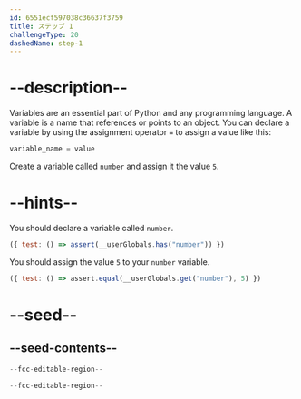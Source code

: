 ```yaml
---
id: 6551ecf597038c36637f3759
title: ステップ 1
challengeType: 20
dashedName: step-1
---
```


# --description--

Variables are an essential part of Python and any programming language. A variable is a name that references or points to an object. You can declare a variable by using the assignment operator `=` to assign a value like this:

```py
variable_name = value
```

Create a variable called `number` and assign it the value `5`.

# --hints--

You should declare a variable called `number`.

```js
({ test: () => assert(__userGlobals.has("number")) })
```

You should assign the value `5` to your `number` variable.

```js
({ test: () => assert.equal(__userGlobals.get("number"), 5) })
```

# --seed--

## --seed-contents--

```py
--fcc-editable-region--

--fcc-editable-region--
```
